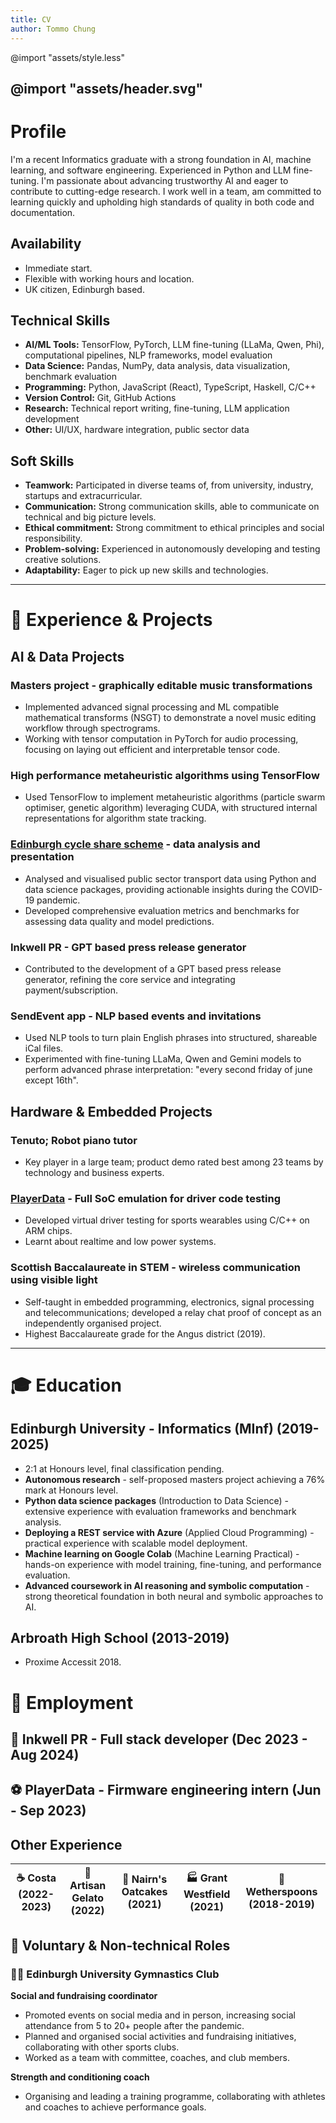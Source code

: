 ```yaml
---
title: CV
author: Tommo Chung
---
```


<link rel="stylesheet" href="style.less">
<link rel="preconnect" href="https://fonts.googleapis.com">
<link rel="preconnect" href="https://fonts.gstatic.com" crossorigin>
<link href="https://fonts.googleapis.com/css2?family=Cal+Sans&family=Lato:ital,wght@0,100;0,300;0,400;0,700;0,900;1,100;1,300;1,400;1,700;1,900&display=swap" rel="stylesheet">

@import "assets/style.less"


@import "assets/header.svg"
---

# Profile
I'm a recent Informatics graduate with a strong foundation in AI, machine learning, and software engineering. Experienced in Python and LLM fine-tuning. I'm passionate about advancing trustworthy AI and eager to contribute to cutting-edge research. I work well in a team, am committed to learning quickly and upholding high standards of quality in both code and documentation.

## Availability
- Immediate start.
- Flexible with working hours and location.
- UK citizen, Edinburgh based.

## Technical Skills

- **AI/ML Tools:** TensorFlow, PyTorch, LLM fine-tuning (LLaMa, Qwen, Phi), computational pipelines, NLP frameworks, model evaluation
- **Data Science:** Pandas, NumPy, data analysis, data visualization, benchmark evaluation
- **Programming:** Python, JavaScript (React), TypeScript, Haskell, C/C++
- **Version Control:** Git, GitHub Actions
- **Research:** Technical report writing, fine-tuning, LLM application development
- **Other:** UI/UX, hardware integration, public sector data

## Soft Skills
- **Teamwork:** Participated in diverse teams of, from university, industry, startups and extracurricular.
- **Communication:** Strong communication skills, able to communicate on technical and big picture levels.
- **Ethical commitment:** Strong commitment to ethical principles and social responsibility.
- **Problem-solving:** Experienced in autonomously developing and testing creative solutions.
- **Adaptability:** Eager to pick up new skills and technologies.

---

# 📐 Experience & Projects

## AI & Data Projects

### **Masters project - graphically editable music transformations**
- Implemented advanced signal processing and ML compatible mathematical transforms (NSGT) to demonstrate a novel music editing workflow through spectrograms.
- Working with tensor computation in PyTorch for audio processing, focusing on laying out efficient and interpretable tensor  code.

### **High performance metaheuristic algorithms using TensorFlow**
- Used TensorFlow to implement metaheuristic algorithms (particle swarm optimiser, genetic algorithm) leveraging CUDA, with structured internal representations for algorithm state tracking.

### **[Edinburgh cycle share scheme](https://redd.it/mrbvvt) - data analysis and presentation**
- Analysed and visualised public sector transport data using Python and data science packages, providing actionable insights during the COVID-19 pandemic.
- Developed comprehensive evaluation metrics and benchmarks for assessing data quality and model predictions.

### **Inkwell PR - GPT based press release generator**
- Contributed to the development of a GPT based press release generator, refining the core service and integrating payment/subscription.

### **SendEvent app - NLP based events and invitations**
- Used NLP tools to turn plain English phrases into structured, shareable iCal files.
- Experimented with fine-tuning LLaMa, Qwen and Gemini models to perform advanced phrase interpretation: "every second friday of june except 16th".

<!-- ## Web & Software Projects

### **[Binary Abacus](https://tommo.page/abacus) - Interactive binary learning tool for kids** 
- Built a modern, interactive web application using React to help users learn about binary numbers, encoding systems, and bitwise operations.
- Implemented features including various encoding options (unsigned/signed binary, IEEE 754, ASCII).

### **[Workout Mate](https://workout.tommo.page) - Gymnastics strength and conditioning app** 
- Developed a web app for the Edinburgh University Gymnastics club's strength and conditioning programme, using React, Astro, and GitHub Actions.
- Collaborated with club members to refine the app and deliver a user-focused solution. -->

## Hardware & Embedded Projects

### **Tenuto; Robot piano tutor** 
<!-- - Developed hardware and control software for a robotic piano tutor concept, interfacing with Bluetooth LE MIDI and utilising wireless chips, microcontrollers, and MOSFETs to drive a solenoid array, with variable key velocity using high-frequency control signals. -->
- Key player in a large team; product demo rated best among 23 teams by technology and business experts.

<!-- ### **Wireless measurement device for understanding impact forces on gymnasts** 
- Created a wearable harness with inertial measurement hardware, collected data over Bluetooth using Python.
- Performed analysis and visualisation to gain insights into physical preparation. -->

### **[PlayerData](https://www.playerdata.com) - Full SoC emulation for driver code testing**
- Developed virtual driver testing for sports wearables using C/C++ on ARM chips.
- Learnt about realtime and low power systems.

### **Scottish Baccalaureate in STEM - wireless communication using visible light** 
- Self-taught in embedded programming, electronics, signal processing and telecommunications; developed a relay chat proof of concept as an independently organised project.
- Highest Baccalaureate grade for the Angus district (2019).

---

# 🎓 Education

## Edinburgh University - Informatics (MInf) (2019-2025)
- 2:1 at Honours level, final classification pending.
- **Autonomous research** - self-proposed masters project achieving a 76% mark at Honours level.
- **Python data science packages** (Introduction to Data Science) - extensive experience with evaluation frameworks and benchmark analysis.
- **Deploying a REST service with Azure** (Applied Cloud Programming) - practical experience with scalable model deployment.
- **Machine learning on Google Colab** (Machine Learning Practical) - hands-on experience with model training, fine-tuning, and performance evaluation.
- **Advanced coursework in AI reasoning and symbolic computation** - strong theoretical foundation in both neural and symbolic approaches to AI.

## Arbroath High School (2013-2019) 
- Proxime Accessit 2018.

# 💼 Employment

## 📝 Inkwell PR - Full stack developer (Dec 2023 - Aug 2024)

## ⚽ PlayerData - Firmware engineering intern (Jun - Sep 2023)


## Other Experience
|☕ **Costa (2022-2023)** |🍦 **Artisan Gelato (2022)** |🍪 **Nairn's Oatcakes (2021)** |🏭 **Grant Westfield (2021)** | 🍴 **Wetherspoons (2018-2019)** |
|-|-|-|-|-|


## 🤝 Voluntary & Non-technical Roles

### 🤸‍♂️ Edinburgh University Gymnastics Club

**Social and fundraising coordinator**
- Promoted events on social media and in person, increasing social attendance from 5 to 20+ people after the pandemic.
- Planned and organised social activities and fundraising initiatives, collaborating with other sports clubs.
- Worked as a team with committee, coaches, and club members.

**Strength and conditioning coach**
- Organising and leading a training programme, collaborating with athletes and coaches to achieve performance goals.
